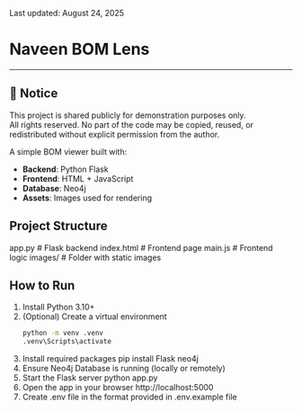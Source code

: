 Last updated: August 24, 2025

# Naveen BOM Lens
---

## 📢 Notice
This project is shared publicly for demonstration purposes only.  
All rights reserved. No part of the code may be copied, reused, or redistributed without explicit permission from the author.

A simple BOM viewer built with:
- **Backend**: Python Flask
- **Frontend**: HTML + JavaScript
- **Database**: Neo4j
- **Assets**: Images used for rendering

## Project Structure

app.py # Flask backend
index.html # Frontend page
main.js # Frontend logic
images/ # Folder with static images


## How to Run
1. Install Python 3.10+  
2. (Optional) Create a virtual environment  
   ```bash
   python -m venv .venv
   .venv\Scripts\activate
3. Install required packages
	pip install Flask neo4j
4. Ensure Neo4j Database is running (locally or remotely)
5. Start the Flask server
	python app.py
6. Open the app in your browser
	http://localhost:5000
7. Create .env file in the format provided in .env.example file
